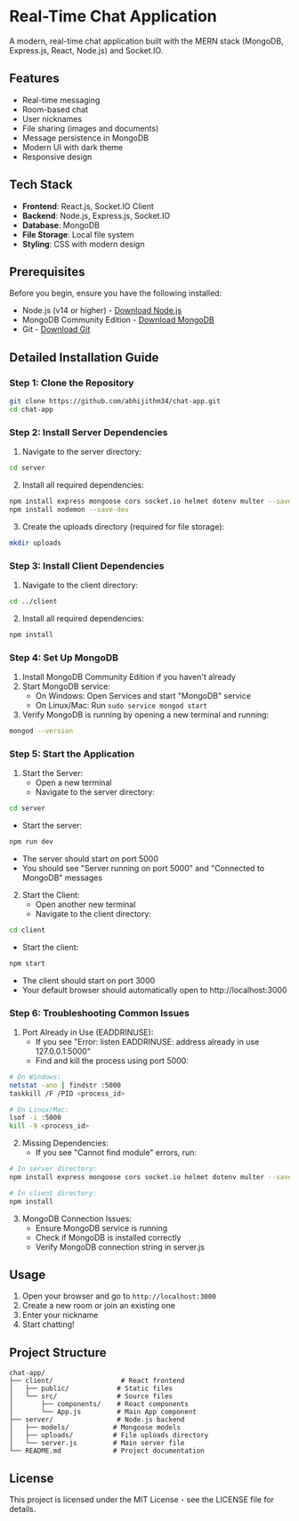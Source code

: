# Real-Time Chat Application

A modern, real-time chat application built with the MERN stack (MongoDB, Express.js, React, Node.js) and Socket.IO.

## Features

- Real-time messaging
- Room-based chat
- User nicknames
- File sharing (images and documents)
- Message persistence in MongoDB
- Modern UI with dark theme
- Responsive design

## Tech Stack

- **Frontend**: React.js, Socket.IO Client
- **Backend**: Node.js, Express.js, Socket.IO
- **Database**: MongoDB
- **File Storage**: Local file system
- **Styling**: CSS with modern design

## Prerequisites

Before you begin, ensure you have the following installed:
- Node.js (v14 or higher) - [Download Node.js](https://nodejs.org/)
- MongoDB Community Edition - [Download MongoDB](https://www.mongodb.com/try/download/community)
- Git - [Download Git](https://git-scm.com/downloads)

## Detailed Installation Guide

### Step 1: Clone the Repository
```bash
git clone https://github.com/abhijithm34/chat-app.git
cd chat-app
```

### Step 2: Install Server Dependencies
1. Navigate to the server directory:
```bash
cd server
```

2. Install all required dependencies:
```bash
npm install express mongoose cors socket.io helmet dotenv multer --save
npm install nodemon --save-dev
```

3. Create the uploads directory (required for file storage):
```bash
mkdir uploads
```

### Step 3: Install Client Dependencies
1. Navigate to the client directory:
```bash
cd ../client
```

2. Install all required dependencies:
```bash
npm install
```

### Step 4: Set Up MongoDB
1. Install MongoDB Community Edition if you haven't already
2. Start MongoDB service:
   - On Windows: Open Services and start "MongoDB" service
   - On Linux/Mac: Run `sudo service mongod start`
3. Verify MongoDB is running by opening a new terminal and running:
```bash
mongod --version
```

### Step 5: Start the Application

1. Start the Server:
   - Open a new terminal
   - Navigate to the server directory:
```bash
cd server
```
   - Start the server:
```bash
npm run dev
```
   - The server should start on port 5000
   - You should see "Server running on port 5000" and "Connected to MongoDB" messages

2. Start the Client:
   - Open another new terminal
   - Navigate to the client directory:
```bash
cd client
```
   - Start the client:
```bash
npm start
```
   - The client should start on port 3000
   - Your default browser should automatically open to http://localhost:3000

### Step 6: Troubleshooting Common Issues

1. Port Already in Use (EADDRINUSE):
   - If you see "Error: listen EADDRINUSE: address already in use 127.0.0.1:5000"
   - Find and kill the process using port 5000:
```bash
# On Windows:
netstat -ano | findstr :5000
taskkill /F /PID <process_id>

# On Linux/Mac:
lsof -i :5000
kill -9 <process_id>
```

2. Missing Dependencies:
   - If you see "Cannot find module" errors, run:
```bash
# In server directory:
npm install express mongoose cors socket.io helmet dotenv multer --save

# In client directory:
npm install
```

3. MongoDB Connection Issues:
   - Ensure MongoDB service is running
   - Check if MongoDB is installed correctly
   - Verify MongoDB connection string in server.js

## Usage

1. Open your browser and go to `http://localhost:3000`
2. Create a new room or join an existing one
3. Enter your nickname
4. Start chatting!

## Project Structure

```
chat-app/
├── client/                 # React frontend
│   ├── public/            # Static files
│   └── src/               # Source files
│       ├── components/    # React components
│       └── App.js         # Main App component
├── server/                # Node.js backend
│   ├── models/           # Mongoose models
│   ├── uploads/          # File uploads directory
│   └── server.js         # Main server file
└── README.md             # Project documentation
```

## License

This project is licensed under the MIT License - see the LICENSE file for details.
